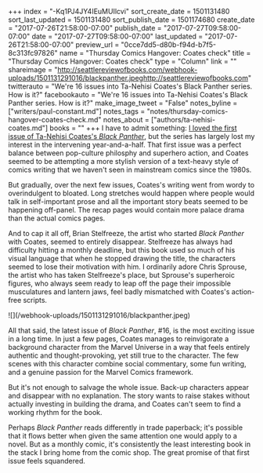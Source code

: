 +++
index = "-Kq1PJ4JY4IEuMUIlcvi"
sort_create_date = 1501131480
sort_last_updated = 1501131480
sort_publish_date = 1501174680
create_date = "2017-07-26T21:58:00-07:00"
publish_date = "2017-07-27T09:58:00-07:00"
date = "2017-07-27T09:58:00-07:00"
last_updated = "2017-07-26T21:58:00-07:00"
preview_url = "0cce7dd5-d80b-f94d-b7f5-8c313fc97826"
name = "Thursday Comics Hangover: Coates check"
title = "Thursday Comics Hangover: Coates check"
type = "Column"
link = ""
shareimage = "http://seattlereviewofbooks.com/webhook-uploads/1501131291016/blackpanther.jpeghttp://seattlereviewofbooks.com"
twitterauto = "We're 16 issues into Ta-Nehisi Coates's Black Panther series. How is it?"
facebookauto = "We're 16 issues into Ta-Nehisi Coates's Black Panther series. How is it?"
make_image_tweet = "False"
notes_byline = ["writers/paul-constant.md"]
notes_tags = "notes/thursday-comics-hangover-coates-check.md"
notes_about = ["authors/ta-nehisi-coates.md"]
books = ""
+++
I have to admit something: [I loved the first issue of Ta-Nehisi Coates's *Black Panther*](http://www.seattlereviewofbooks.com/notes/2016/04/07/thursday-comics-hangover-everybodys-talking-about-the-black-panther/), but the series has largely lost my interest in the intervening year-and-a-half. That first issue was a perfect balance between pop-culture philosphy and superhero action, and Coates seemed to be attempting a more stylish version of a text-heavy style of comics writing that we haven't seen in mainstream comics since the 1980s.

But gradually, over the next few issues, Coates's writing went from wordy to overindulgent to bloated. Long stretches would happen where people would talk in self-important prose and all the important story beats seemed to be happening off-panel. The recap pages would contain more palace drama than the actual comics pages.

And to cap it all off, Brian Stelfreeze, the artist who started *Black Panther* with Coates, seemed to entirely disappear. Stelfreeze has always had difficulty hitting a monthly deadline, but this book used so much of his visual language that when he stopped drawing the title, the characters seemed to lose their motivation with him. I ordinarily adore Chris Sprouse, the artist who has taken Stelfreeze's place, but Sprouse's superheroic figures, who always seem ready to leap off the page their impossible musculatures and lantern jaws, feel badly mismatched with Coates's action-free scripts.

<p class="image-left">![](/webhook-uploads/1501131291016/blackpanther.jpeg)</p>

All that said, the latest issue of *Black Panther*, #16, is the most exciting issue in a long time. In just a few pages, Coates manages to reinvigorate a background character from the Marvel Universe in a way that feels entirely authentic and thought-provoking, yet still true to the character. The few scenes with this character combine social commentary, some fun writing, and a genuine passion for the Marvel Comics framework.

But it's not enough to salvage the whole issue. Back-up characters appear and disappear with no explanation. The story wants to raise stakes without actually investing in building the drama, and Coates can't seem to find a working rhythm for the book. 

Perhaps *Black Panther* reads differently in trade paperback; it's possible that it flows better when given the same attention one would apply to a novel. But as a monthly comic, it's consistently the least interesting book in the stack I bring home from the comic shop. The great promise of that first issue feels squandered.

